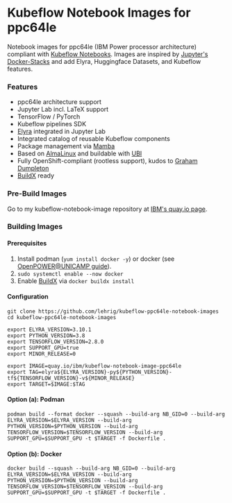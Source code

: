 # Kubeflow Notebook Images for ppc64le

Notebook images for ppc64le (IBM Power processor architecture) compliant with [Kubeflow Notebooks](https://www.kubeflow.org/docs/components/notebooks/).
Images are inspired by [Jupyter's Docker-Stacks](https://github.com/jupyter/docker-stacks) and add Elyra, Huggingface Datasets, and Kubeflow features.

### Features
- ppc64le architecture support
- Jupyter Lab incl. LaTeX support
- TensorFlow / PyTorch
- Kubeflow pipelines SDK
- [Elyra](https://github.com/elyra-ai/elyra) integrated in Jupyter Lab
- Integrated catalog of reusable Kubeflow components
- Package management via [Mamba](https://github.com/mamba-org/mamba)
- Based on [AlmaLinux](https://almalinux.org) and buildable with [UBI](https://developers.redhat.com/products/rhel/ubi)
- Fully OpenShift-compliant (rootless support), kudos to [Graham Dumpleton](https://www.openshift.com/blog/jupyter-on-openshift-part-6-running-as-an-assigned-user-id)
- [BuildX](https://docs.docker.com/build/buildx/) ready

### Pre-Build Images
Go to my kubeflow-notebook-image repository at [IBM's quay.io page](https://quay.io/repository/ibm/kubeflow-notebook-image-ppc64le?tab=tags).

### Building Images

#### Prerequisites
1. Install podman (`yum install docker -y`) or docker (see [OpenPOWER@UNICAMP guide](https://openpower.ic.unicamp.br/post/installing-docker-from-repository/)).
2. `sudo systemctl enable --now docker`
3. Enable [BuildX](https://docs.docker.com/build/buildx/) via `docker buildx install`

#### Configuration
```
git clone https://github.com/lehrig/kubeflow-ppc64le-notebook-images
cd kubeflow-ppc64le-notebook-images

export ELYRA_VERSION=3.10.1
export PYTHON_VERSION=3.8
export TENSORFLOW_VERSION=2.8.0
export SUPPORT_GPU=true
export MINOR_RELEASE=0

export IMAGE=quay.io/ibm/kubeflow-notebook-image-ppc64le
export TAG=elyra${ELYRA_VERSION}-py${PYTHON_VERSION}-tf${TENSORFLOW_VERSION}-v${MINOR_RELEASE}
export TARGET=$IMAGE:$TAG
```

#### Option (a): Podman
```
podman build --format docker --squash --build-arg NB_GID=0 --build-arg ELYRA_VERSION=$ELYRA_VERSION --build-arg PYTHON_VERSION=$PYTHON_VERSION --build-arg TENSORFLOW_VERSION=$TENSORFLOW_VERSION --build-arg SUPPORT_GPU=$SUPPORT_GPU -t $TARGET -f Dockerfile .
```

#### Option (b): Docker
```
docker build --squash --build-arg NB_GID=0 --build-arg ELYRA_VERSION=$ELYRA_VERSION --build-arg PYTHON_VERSION=$PYTHON_VERSION --build-arg TENSORFLOW_VERSION=$TENSORFLOW_VERSION --build-arg SUPPORT_GPU=$SUPPORT_GPU -t $TARGET -f Dockerfile .
```
